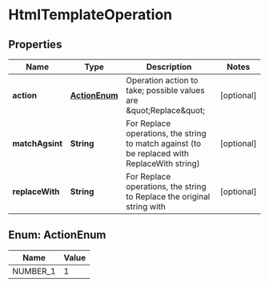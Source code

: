 
# HtmlTemplateOperation

## Properties
Name | Type | Description | Notes
------------ | ------------- | ------------- | -------------
**action** | [**ActionEnum**](#ActionEnum) | Operation action to take; possible values are \&quot;Replace\&quot; |  [optional]
**matchAgsint** | **String** | For Replace operations, the string to match against (to be replaced with ReplaceWith string) |  [optional]
**replaceWith** | **String** | For Replace operations, the string to Replace the original string with |  [optional]


<a name="ActionEnum"></a>
## Enum: ActionEnum
Name | Value
---- | -----
NUMBER_1 | 1



